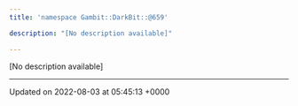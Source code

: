 ```yaml
---
title: 'namespace Gambit::DarkBit::@659'

description: "[No description available]"

---
```







[No description available]






-------------------------------

Updated on 2022-08-03 at 05:45:13 +0000